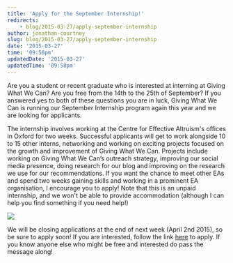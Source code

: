 ```yaml
---
title: 'Apply for the September Internship!'
redirects:
    - blog/2015-03-27/apply-september-internship
author: jonathan-courtney
slug: blog/2015-03-27/apply-september-internship
date: '2015-03-27'
time: '09:58pm'
updatedDate: '2015-03-27'
updatedTime: '09:58pm'
---
```

Are you a student or recent graduate who is interested at interning at Giving What We Can? Are you free from the 14th to the 25th of September? If you answered yes to both of these questions you are in luck, Giving What We Can is running our September Internship program again this year and we are looking for applicants.

The internship involves working at the Centre for Effective Altruism's offices in Oxford for two weeks. Successful applicants will get to work alongside 10 to 15 other interns, networking and working on exciting projects focused on the growth and improvement of Giving What We Can. Projects include working on Giving What We Can’s outreach strategy, improving our social media presence, doing research for our blog and improving on the research we use for our recommendations. If you want the chance to meet other EAs and spend two weeks gaining skills and working in a prominent EA organisation, I encourage you to apply! Note that this is an unpaid internship, and we won't be able to provide accommodation (although I can help you find something if you need help!)

![](/images/uploads/2014sep_internship.jpg)

We will be closing applications at the end of next week (April 2nd 2015), so be sure to apply soon! If you are interested, follow the link [here](https://docs.google.com/forms/d/1ennvc5siI-J0TR_PVZ6teryFp23wmQO7NlsVq6mN5u4/viewform?usp=send_form) to apply. If you know anyone else who might be free and interested do pass the message along!